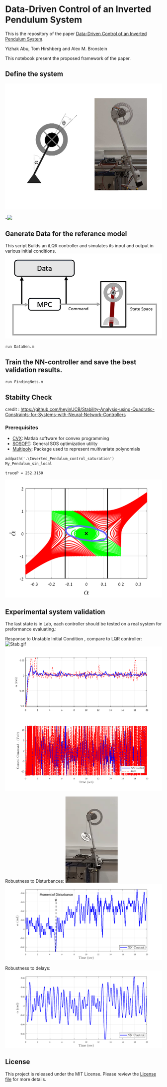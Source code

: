 # Data-Driven Control of an Inverted Pendulum System
This is the repository of the paper [ Data-Driven Control of an Inverted Pendulum System](https://www.overleaf.com/project/5fdf0263d2991b9894727c59). 

Yizhak Abu, Tom Hirshberg and Alex M. Bronstein

This notebook present the proposed framework of the paper.

## Define the system  

![RealVsSchame.png](README_images/RealVsSchame.png)

-<img src="https://latex.codecogs.com/gif.latex?\dot{x}&space;=\begin{array}{cccc}&space;\alpha^˙&space;\\&space;\frac{M\cdot&space;g\cdot&space;l}{I}\sin&space;(\alpha&space;)-\frac{c}{I}\alpha^˙&space;+\frac{1}{I}(\frac{k_t&space;\cdot&space;k_e&space;}{R}+f)\theta^˙&space;-\frac{k_t&space;}{R\cdot&space;I}V\\&space;-\alpha^¨&space;-\frac{k_t&space;(k_e&space;+f\cdot&space;R)}{R\cdot&space;I_{Wheel}&space;}\theta^˙&space;+\frac{k_t&space;}{R\cdot&space;I_{Wheel}&space;}V&space;\end{array}"/>

## Ganerate Data for the referance model
This script Builds an iLQR controller and simulates its input and output in various initial conditions.
![DataScheme.png](README_images/DataScheme.png)
```matlab:Code
run DataGen.m
```

## Train the NN-controller and save the best validation results.

```matlab:Code
run FindingNets.m
```

## Stabilty Check
credit : https://github.com/heyinUCB/Stability-Analysis-using-Quadratic-Constraints-for-Systems-with-Neural-Network-Controllers
### Prerequisites
* [CVX](http://cvxr.com/cvx/): Matlab software for convex programming
* [SOSOPT](https://dept.aem.umn.edu/~AerospaceControl/): General SOS optimization utility
* [Multipoly](https://dept.aem.umn.edu/~AerospaceControl/): Package used to represent multivariate polynomials

```matlab:Code
addpath('.\Inverted_Pendulum_control_saturation')
My_Pendulum_sin_local
```
```text:Output
traceP = 252.3150
```
![figure_0.png](README_images/figure_0.png)

## Experimental system validation
The last state is in Lab, each controller should be tested on a real system for preformance evaluating.:

Response to Unstable Initial Condition , compare to LQR controller:
![Stab.gif](README_images/Stab.gif)
![figure_1.png](README_images/figure_1.png)


Robustness to Disturbances:
![Disturbed.gif](README_images/Disturbed.gif)
![figure_2.png](README_images/figure_2.png)


Robustness to delays:
![figure_3.png](README_images/figure_3.png)


## License

This project is released under the MIT License. Please review the [License file](LICENSE) for more details.

